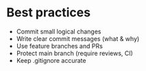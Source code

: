 
# Best practices

- Commit small logical changes
- Write clear commit messages (what & why)
- Use feature branches and PRs
- Protect main branch (require reviews, CI)
- Keep .gitignore accurate
